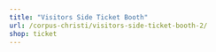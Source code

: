 ```yaml
---
title: "Visitors Side Ticket Booth"
url: /corpus-christi/visitors-side-ticket-booth-2/
shop: ticket
---
```

